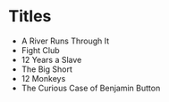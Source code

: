 # Titles

- A River Runs Through It
- Fight Club
- 12 Years a Slave
- The Big Short 
- 12 Monkeys
- The Curious Case of Benjamin Button